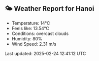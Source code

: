 <!-- WEATHER-START -->
## 🌤 Weather Report for Hanoi

- Temperature: 14°C
- Feels like: 13.54°C
- Conditions: overcast clouds
- Humidity: 80%
- Wind Speed: 2.31 m/s

Last updated: 2025-02-24 12:41:12 UTC
<!-- WEATHER-END -->
